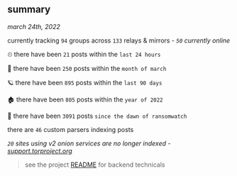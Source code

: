 
## summary
_march 24th, 2022_

currently tracking `94` groups across `133` relays & mirrors - _`50` currently online_

⏲ there have been `21` posts within the `last 24 hours`

🦈 there have been `250` posts within the `month of march`

🪐 there have been `895` posts within the `last 90 days`

🏚 there have been `805` posts within the `year of 2022`

🦕 there have been `3091` posts `since the dawn of ransomwatch`

there are `46` custom parsers indexing posts

_`20` sites using v2 onion services are no longer indexed - [support.torproject.org](https://support.torproject.org/onionservices/v2-deprecation/)_

> see the project [README](https://github.com/thetanz/ransomwatch#ransomwatch--) for backend technicals
